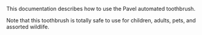 This documentation describes how to use the Pavel automated toothbrush.

Note that this toothbrush is totally safe to use for children, adults, pets, and assorted wildlife.
